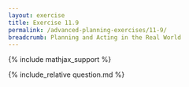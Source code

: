 ```yaml
---
layout: exercise
title: Exercise 11.9
permalink: /advanced-planning-exercises/11-9/
breadcrumb: Planning and Acting in the Real World
---
```


{% include mathjax_support %}

<div><i class="arrow-up" data-chapter="advanced-planning-exercises" data-exercise="ex_9" data-rating="0"></i></div>
{% include_relative question.md %}
